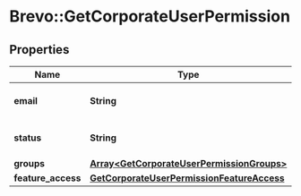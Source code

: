 # Brevo::GetCorporateUserPermission

## Properties
Name | Type | Description | Notes
------------ | ------------- | ------------- | -------------
**email** | **String** | Email address of the user. | 
**status** | **String** | Status of the invited user. | 
**groups** | [**Array&lt;GetCorporateUserPermissionGroups&gt;**](GetCorporateUserPermissionGroups.md) |  | 
**feature_access** | [**GetCorporateUserPermissionFeatureAccess**](GetCorporateUserPermissionFeatureAccess.md) |  | 


